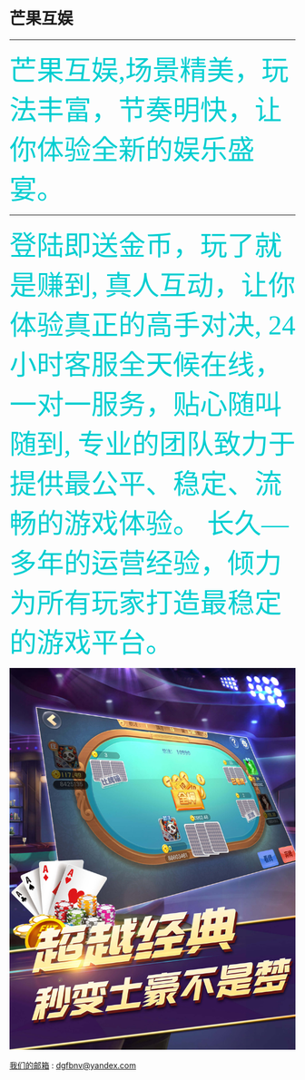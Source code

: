 # 芒果互娱

------
<font color=#00CED1	 size=18 face="微软雅黑">
 芒果互娱,场景精美，玩法丰富，节奏明快，让你体验全新的娱乐盛宴。</font>
 
----
<font color=#00CED1	 size=18 face="微软雅黑">登陆即送金币，玩了就是赚到,
  真人互动，让你体验真正的高手对决,
 24小时客服全天候在线，一对一服务，贴心随叫随到,
 专业的团队致力于提供最公平、稳定、流畅的游戏体验。
 长久—多年的运营经验，倾力为所有玩家打造最稳定的游戏平台。</font>


![image](https://github.com/yay604882/mangguohy/blob/master/1.jpg)



[我们的邮箱](dgfbnv@yandex.com) : [dgfbnv@yandex.com](dgfbnv@yandex.com)
